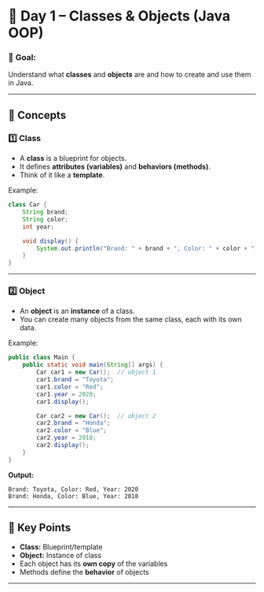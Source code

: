 # 🚀 **Day 1 – Classes & Objects (Java OOP)**

### 🎯 **Goal:**

Understand what **classes** and **objects** are and how to create and use them in Java.

---

## 🧠 **Concepts**

### 1️⃣ **Class**

* A **class** is a blueprint for objects.
* It defines **attributes (variables)** and **behaviors (methods)**.
* Think of it like a **template**.

Example:

```java
class Car {
    String brand;
    String color;
    int year;

    void display() {
        System.out.println("Brand: " + brand + ", Color: " + color + ", Year: " + year);
    }
}
```

---

### 2️⃣ **Object**

* An **object** is an **instance** of a class.
* You can create many objects from the same class, each with its own data.

Example:

```java
public class Main {
    public static void main(String[] args) {
        Car car1 = new Car();  // object 1
        car1.brand = "Toyota";
        car1.color = "Red";
        car1.year = 2020;
        car1.display();

        Car car2 = new Car();  // object 2
        car2.brand = "Honda";
        car2.color = "Blue";
        car2.year = 2018;
        car2.display();
    }
}
```

**Output:**

```
Brand: Toyota, Color: Red, Year: 2020
Brand: Honda, Color: Blue, Year: 2018
```

---

## 🔑 **Key Points**

* **Class:** Blueprint/template
* **Object:** Instance of class
* Each object has its **own copy** of the variables
* Methods define the **behavior** of objects

---
